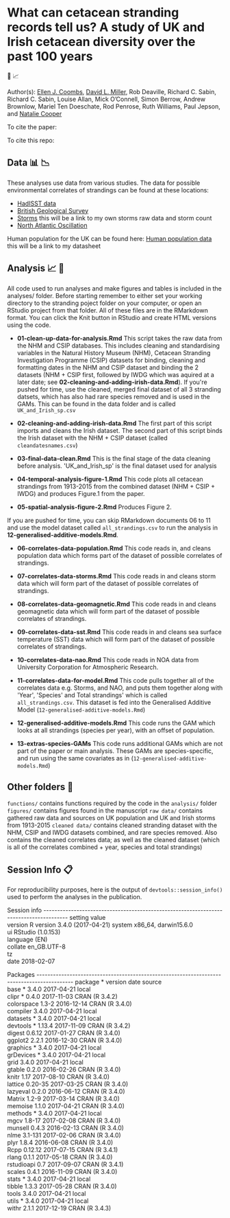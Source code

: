 # What can cetacean stranding records tell us? A study of UK and Irish cetacean diversity over the past 100 years

:whale2: :chart_with_upwards_trend:



Author(s): 
[Ellen J. Coombs](mailto:ellen.coombs.14@ucl.ac.uk), [David L. Miller](https://github.com/dill), Rob Deaville, Richard C. Sabin, Richard C. Sabin, Louise Allan, Mick O’Connell, Simon Berrow, Andrew Brownlow, Mariel Ten Doeschate, Rod Penrose, Ruth Williams, Paul Jepson, and [Natalie Cooper](https://github.com/nhcooper123)


To cite the paper:  


To cite this repo: 


## Data :bar_chart: :chart_with_downwards_trend: 

These analyses use data from various studies. The data for possible environmental correlates of strandings can be found at these locations: 

- [HadISST data](https://www.metoffice.gov.uk/hadobs/hadisst/data/download.html)
- [British Geological Survey](http://www.geomag.bgs.ac.uk/data_service/data/magnetic_indices/k_indices.html)
- [Storms](../blob/master/LICENSE) this will be a link to my own storms raw data and storm count
- [North Atlantic Oscillation](https://climatedataguide.ucar.edu/sites/default/files/nao_station_annual.txt)

Human population for the UK can be found here: 
[Human population data](../blob/master/LICENSE) this will be a link to my datasheet 


## Analysis :chart_with_upwards_trend: :whale2:
All code used to run analyses and make figures and tables is included in the analyses/ folder. Before starting remember to either set your working directory to the stranding poject folder on your computer, or open an RStudio project from that folder. All of these files are in the RMarkdown format. You can click the Knit button in RStudio and create HTML versions using the code. 

* **01-clean-up-data-for-analysis.Rmd** This script takes the raw data from the NHM and CSIP databases. This includes cleaning and standardising variables in the Natural History Museum (NHM), Cetacean Stranding Investigation Programme (CSIP) datasets for binding, cleaning and formatting dates in the NHM and CSIP dataset and binding the 2 datasets (NHM + CSIP first, followed by IWDG which was aquired at a later date; see **02-cleaning-and-adding-irish-data.Rmd**). If you're pushed for time, use the cleaned, merged final dataset of all 3 stranding datsets, which has also had rare species removed and is used in the GAMs. This can be found in the data folder and is called `UK_and_Irish_sp.csv`

* **02-cleaning-and-adding-irish-data.Rmd** The first part of this script imports and cleans the Irish dataset. The second part of this script binds the Irish dataset with the NHM + CSIP dataset (called `cleandatesnames.csv`)

* **03-final-data-clean.Rmd** This is the final stage of the data cleaning before analysis.
'UK_and_Irish_sp' is the final dataset used for analysis 

* **04-temporal-analysis-figure-1.Rmd** This code plots all cetacean strandings from 1913-2015 from the combined dataset (NHM + CSIP + IWDG) and produces Figure.1 from the paper. 

* **05-spatial-analysis-figure-2.Rmd** Produces Figure 2. 

If you are pushed for time, you can skip RMarkdown documents 06 to 11 and use the model dataset called `all_strandings.csv` to run the analysis in **12-generalised-additive-models.Rmd**. 

* **06-correlates-data-population.Rmd** This code reads in, and cleans population data which forms part of the dataset of possible correlates of strandings.

* **07-correlates-data-storms.Rmd** This code reads in and cleans storm data which will form part of the dataset of possible correlates of strandings. 

* **08-correlates-data-geomagnetic.Rmd** This code reads in and cleans geomagnetic data which will form part of the dataset of possible correlates of strandings. 

* **09-correlates-data-sst.Rmd** This code reads in and cleans sea surface temperature (SST) data which will form part of the dataset of possible correlates of strandings. 

* **10-correlates-data-nao.Rmd** This code reads in NOA data from University Corporation for Atmospheric Research.

* **11-correlates-data-for-model.Rmd** This code pulls together all of the correlates data e.g. Storms, and NAO, and puts them together along with 'Year', 'Species' and Total strandings' which is called `all_strandings.csv`. This dataset is fed into the Generalised Additive Model (`12-generalised-additive-models.Rmd`)

* **12-generalised-additive-models.Rmd** This code runs the GAM which looks at all strandings (species per year), with an offset of population.

* **13-extras-species-GAMs** This code runs additional GAMs which are not part of the paper or main analysis. These GAMs are species-specific, and run using the same covariates as in (`12-generalised-additive-models.Rmd`)


## Other folders :file_folder:
`functions/` contains functions required by the code in the `analysis/` folder 
`figures/` contains figures found in the manuscript 
`raw data/` contains gathered raw data and sources on UK population and UK and Irish storms from 1913-2015
`cleaned data/` contains cleaned stranding dataset with the NHM, CSIP and IWDG datasets combined, and rare species removed. Also contains the cleaned correlates data; as well as the cleaned dataset (which is all of the correlates combined + year, species and total strandings) 


## Session Info :clipboard:
For reproducibility purposes, here is the output of `devtools::session_info()` used to perform the analyses in the publication.

Session info ---------------------------------------------------------------------------------------
 setting  value                       
 version  R version 3.4.0 (2017-04-21)
 system   x86_64, darwin15.6.0        
 ui       RStudio (1.0.153)           
 language (EN)                        
 collate  en_GB.UTF-8                 
 tz       <NA>                        
 date     2018-02-07                  

Packages -------------------------------------------------------------------------------------------
 package    * version date       source        
 base       * 3.4.0   2017-04-21 local  
 clipr      * 0.4.0   2017-11-03 CRAN (R 3.4.2)  
 colorspace   1.3-2   2016-12-14 CRAN (R 3.4.0)   
 compiler     3.4.0   2017-04-21 local  
 datasets   * 3.4.0   2017-04-21 local           
 devtools   * 1.13.4  2017-11-09 CRAN (R 3.4.2)  
 digest       0.6.12  2017-01-27 CRAN (R 3.4.0)   
 ggplot2      2.2.1   2016-12-30 CRAN (R 3.4.0)  
 graphics   * 3.4.0   2017-04-21 local           
 grDevices  * 3.4.0   2017-04-21 local           
 grid         3.4.0   2017-04-21 local           
 gtable       0.2.0   2016-02-26 CRAN (R 3.4.0)  
 knitr        1.17    2017-08-10 CRAN (R 3.4.0)  
 lattice      0.20-35 2017-03-25 CRAN (R 3.4.0)  
 lazyeval     0.2.0   2016-06-12 CRAN (R 3.4.0)  
 Matrix       1.2-9   2017-03-14 CRAN (R 3.4.0)  
 memoise      1.1.0   2017-04-21 CRAN (R 3.4.0)  
 methods    * 3.4.0   2017-04-21 local           
 mgcv         1.8-17  2017-02-08 CRAN (R 3.4.0)  
 munsell      0.4.3   2016-02-13 CRAN (R 3.4.0)  
 nlme         3.1-131 2017-02-06 CRAN (R 3.4.0)  
 plyr         1.8.4   2016-06-08 CRAN (R 3.4.0)  
 Rcpp         0.12.12 2017-07-15 CRAN (R 3.4.1)  
 rlang        0.1.1   2017-05-18 CRAN (R 3.4.0)  
 rstudioapi   0.7     2017-09-07 CRAN (R 3.4.1)  
 scales       0.4.1   2016-11-09 CRAN (R 3.4.0)  
 stats      * 3.4.0   2017-04-21 local           
 tibble       1.3.3   2017-05-28 CRAN (R 3.4.0)  
 tools        3.4.0   2017-04-21 local           
 utils      * 3.4.0   2017-04-21 local           
 withr        2.1.1   2017-12-19 CRAN (R 3.4.3)  